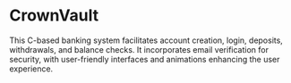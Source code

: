 # CrownVault
This C-based banking system facilitates account creation, login, deposits, withdrawals, and balance checks. It incorporates email  verification for security, with user-friendly interfaces and animations enhancing the user experience.
